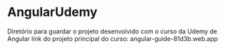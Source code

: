 # AngularUdemy
Diretório para guardar o projeto desenvolvido com o curso da Udemy de Angular
link do projeto principal do curso: angular-guide-81d3b.web.app
